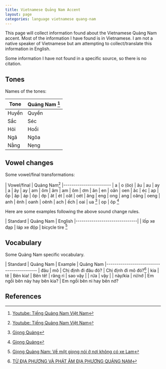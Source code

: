 ```yaml
---
title: Vietnamese Quảng Nam Accent
layout: page 
categories: language vietnamese quang-nam
---
```


This page will collect information found about the Vietnamese Quảng Nam accent. Most of the information I have found
is in Vietnamese. I am not a native speaker of Vietnamese but am attempting to collect/translate this information in English.

Some information I have not found in a specific source, so there is no citation.

## Tones

Names of the tones:

| Tone | Quảng Nam [^1]
|-------|-------|
| Huyền | Quyền |
| Sắc   | Séc   |
| Hỏi   | Hoổi  |
| Ngã   | Ngõa  |
| Nằng  | Nẹng  |

## Vowel changes

Some vowel/final transformations:

| Vowel/final | Quảng Nam[^1]
|------------------------
| a   | o (ôo)
| âu  | au 
| ay  | a
| ây  | ay 
| am  | ôm 
| ăm  | am
| ôm  | ơm
| ăn  | en
| oăn | oen 
| ăc  | éc
| ap  | ốp 
| ăp  | áp 
| ôp  | ớp
| ăt  | ét
| oăt | oét
| ăng | eng
| ong | ang
| oăng | oeng
| anh | ênh
| oanh | oênh 
| ach | ếch 
| oai | ua [^2]
| op | ôp [^2]

Here are some examples following the above sound change rules.

| Standard | Quảng Nam | English
|-------------------------------|
| lốp xe đạp | láp xe độp | bicycle tire [^3]

## Vocabulary

Some Quảng Nam specific vocabulary.

| Standard | Quảng Nam | Example | Quảng Nam 
|-------------------------------------------
| đâu      | mô        | Chị định đi đâu đó? | Chị định đi mô đó?[^4]
| kia      | tê        | Bên kia! | Bên tê!
| răng ri  | sao vậy   | 
| rứa      | vậy       | 
| này/kia  | ni/nớ     | Em ngồi bên này hay bên kia? | Em ngồi bên ni hay bên nớ?


## References

[^1]: [Youtube: Tiếng Quảng Nam Việt Nam](https://www.youtube.com/watch?v=OjZgeDYX_L8])
[^2]: [Giọng Quảng](https://thanhnien.vn/doi-song/giong-quang-66089.html)
[^3]: [Giọng Quảng Nam: Về một giọng nói ở nơi không có xe Lam](https://bahaidao.wordpress.com/2013/10/04/giong-quang-nam-ve-mot-giong-noi-o-noi-khong-co-xe-lam/)
[^4]: [TỪ ĐỊA PHƯƠNG VÀ PHÁT ÂM ĐỊA PHƯƠNG QUẢNG NAM](https://quelinh82.violet.vn/entry/show/entry_id/4266381)
